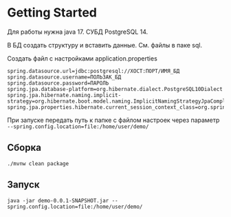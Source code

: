 # Getting Started

Для работы нужна java 17. СУБД PostgreSQL 14.

В БД создать структуру и вставить данные. См. файлы в паке sql.

Создать файл с настройками application.properties

```properties
spring.datasource.url=jdbc:postgresql://ХОСТ:ПОРТ/ИМЯ_БД
spring.datasource.username=ПОЛЬЗАК_БД
spring.datasource.password=ПАРОЛЬ
spring.jpa.database-platform=org.hibernate.dialect.PostgreSQL10Dialect
spring.jpa.hibernate.naming.implicit-strategy=org.hibernate.boot.model.naming.ImplicitNamingStrategyJpaCompliantImpl
spring.jpa.properties.hibernate.current_session_context_class=org.springframework.orm.hibernate5.SpringSessionContext
```

При запуске передать путь к папке с файлом настроек через параметр `--spring.config.location=file:/home/user/demo/`

## Сборка

```shell
./mvnw clean package
```

## Запуск
```shell
java -jar demo-0.0.1-SNAPSHOT.jar --spring.config.location=file:/home/user/demo/
```